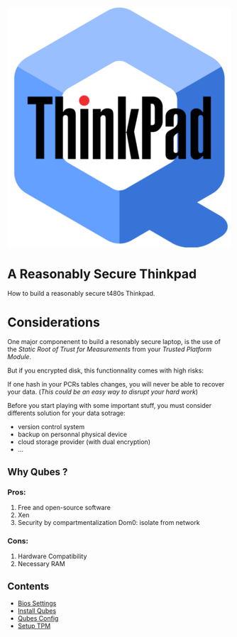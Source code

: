 <p align="center">
<img src=https://github.com/dh4rm4/A-Reasonably-Secure-Thinkpad/blob/master/src/img/a_resonably_secure_thinkpad.png?raw=true />
</p>


# A Reasonably Secure Thinkpad
How to build a reasonably secure t480s Thinkpad.

# Considerations
One major componenent to build a resonably secure laptop, is the use of the _Static Root of Trust for Measurements_ from your _Trusted Platform Module_. 

But if you encrypted disk, this functionnality comes with high risks:

If one hash in your PCRs tables changes, you will never be able to recover your data. (_This could be an easy way to disrupt your hard work_)

Before you start playing with some important stuff, you must consider differents solution for your data sotrage:
* version control system
* backup on personnal physical device
* cloud storage provider (with dual encryption)
* ...

## Why Qubes ?
### Pros:
1. Free and open-source software
2. Xen
3. Security by compartmentalization
Dom0: isolate from network

### Cons:
1. Hardware Compatibility
2. Necessary RAM


## Contents
* [Bios Settings](https://github.com/dh4rm4/A-Reasonably-Secure-Thinkpad/tree/master/src/bios_settings)
* [Install Qubes](https://github.com/dh4rm4/A-Reasonably-Secure-Thinkpad/tree/master/src/qubes_installation)
* [Qubes Config](https://github.com/dh4rm4/A-Reasonably-Secure-Thinkpad/tree/master/src/qubes_config)
* [Setup TPM]()
